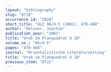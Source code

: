 ```yaml
---
layout: "bibliography"
slug: "8719"
occurrence_id: "2828"
short_title: "OLZ 96/4-5 (2001), 478-488"
author: "Oelsner, Joachim"
publication_year: "2001"
title: "Uruk im Planquadrat U 18"
volume_no_: "96/4-5"
pages: "478-488"
journal: "Orientalistische Literaturzeitung"
title: "Uruk im Planquadrat U 18"
previous_item: "8722"
---
```

